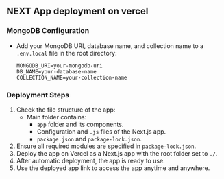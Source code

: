 ## NEXT App deployment on vercel 

### MongoDB Configuration
- Add your MongoDB URI, database name, and collection name to a `.env.local` file in the root directory:
  ```
  MONGODB_URI=your-mongodb-uri
  DB_NAME=your-database-name
  COLLECTION_NAME=your-collection-name
  ```

### Deployment Steps
1. Check the file structure of the app:
   - Main folder contains:
     - `app` folder and its components.
     - Configuration and `.js` files of the Next.js app.
     - `package.json` and `package-lock.json`.
2. Ensure all required modules are specified in `package-lock.json`.
3. Deploy the app on Vercel as a Next.js app with the root folder set to `./`.
4. After automatic deployment, the app is ready to use.
5. Use the deployed app link to access the app anytime and anywhere.
